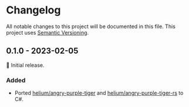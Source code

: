 # Changelog

All notable changes to this project will be documented in this file.
This project uses [Semantic Versioning](https://semver.org/spec/v2.0.0.html).

## 0.1.0 - 2023-02-05

🎉 Initial release.

### Added

- Ported [helium/angry-purple-tiger](https://github.com/helium/angry-purple-tiger) and
  [helium/angry-purple-tiger-rs](https://github.com/helium/angry-purple-tiger-rs) to C#.
